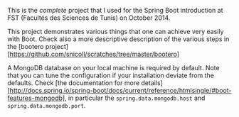 This is the _complete_ project that I used for the Spring Boot introduction
at FST (Facultés des Sciences de Tunis) on October 2014.

This project demonstrates various things that one can achieve very easily
with Boot. Check also a more descriptive description of the various
steps in the [bootero project][https://github.com/snicoll/scratches/tree/master/bootero]

A MongoDB database on your local machine is required by default. Note that you can
tune the configuration if your installation deviate from the defaults. Check
[the documentation for more details][http://docs.spring.io/spring-boot/docs/current/reference/htmlsingle/#boot-features-mongodb],
in particular the `spring.data.mongodb.host` and `spring.data.mongodb.port`.